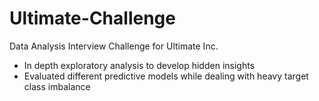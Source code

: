 # Ultimate-Challenge
Data Analysis Interview Challenge for Ultimate Inc.

* In depth exploratory analysis to develop hidden insights
* Evaluated different predictive models while dealing with heavy target class imbalance
